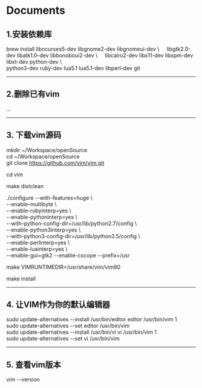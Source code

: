 # Documents
##  1.安装依赖库

brew install libncurses5-dev libgnome2-dev libgnomeui-dev \\    
     libgtk2.0-dev libatk1.0-dev libbonoboui2-dev \\     
     libcairo2-dev libx11-dev libxpm-dev libxt-dev python-dev \\    
     python3-dev ruby-dev lua5.1 lua5.1-dev libperl-dev git    

***

##  2.删除已有vim

...

***

##  3. 下载vim源码

mkdir ~/Workspace/openSource  
cd ~/Workspace/openSource  
git clone https://github.com/vim/vim.git  
  
cd vim  

make distclean  

./configure --with-features=huge \\    
            --enable-multibyte \\    
            --enable-rubyinterp=yes \\    
            --enable-pythoninterp=yes \\    
            --with-python-config-dir=/usr/lib/python2.7/config \\    
            --enable-python3interp=yes \\    
            --with-python3-config-dir=/usr/lib/python3.5/config \\    
            --enable-perlinterp=yes \\    
            --enable-luainterp=yes \\    
            --enable-gui=gtk2 --enable-cscope --prefix=/usr    

make VIMRUNTIMEDIR=/usr/share/vim/vim80   

make install   

***

##  4. 让VIM作为你的默认编辑器

sudo update-alternatives --install /usr/bin/editor editor /usr/bin/vim 1  
sudo update-alternatives --set editor /usr/bin/vim  
sudo update-alternatives --install /usr/bin/vi vi /usr/bin/vim 1  
sudo update-alternatives --set vi /usr/bin/vim   

***

##  5. 查看vim版本

vim --version    
